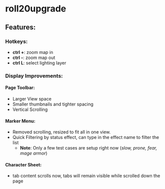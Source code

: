 # roll20upgrade

## Features:
### Hotkeys:
- **ctrl +**: zoom map in
- **ctrl -**: zoom map out
- **ctrl L**: select lighting layer

### Display Improvements:
#### Page Toolbar:
- Larger View space
- Smaller thumbnails and tighter spacing
- Vertical Scrolling
      
#### Marker Menu:
- Removed scrolling, resized to fit all in one view.
- Quick Filtering by status effect, can type in the effect name to filter the list
  - **Note**: Only a few test cases are setup right now (*slow, prone, fear, mage armor*)
        
#### Character Sheet:
- tab content scrolls now, tabs will remain visible while scrolled down the page
        

